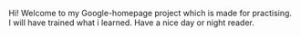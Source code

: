 Hi! Welcome to my Google-homepage project which is made for practising. 
I will have trained what i learned. Have a nice day or night reader.
